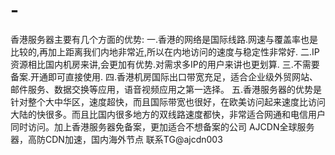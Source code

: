 # -
香港服务器主要有几个方面的优势: 一.香港的网络是国际线路.网速与覆盖率也是比较的,再加上距离我们内地非常近,所以在内地访问的速度与稳定性非常好. 二.IP资源相比国内机房来讲,会更加有优势.对需求多IP的用户来讲也更划算. 三.不需要备案.开通即可直接使用. 四.香港机房国际出口带宽充足，适合企业级外贸网站、邮件服务、数据交换等应用，语音视频应用之第一选择。 五.香港服务器的优势是针对整个大中华区，速度超快，而且国际带宽也很好，在欧美访问起来速度比访问大陆的快很多。而且比国内很多地方的双线路速度都快，非常适合网通和电信用户同时访问。加上香港服务器免备案，更加适合不想备案的公司 AJCDN全球服务器，高防CDN加速，国内海外节点 联系TG@ajcdn003 
